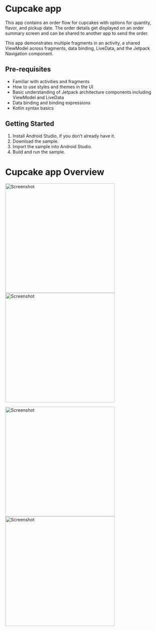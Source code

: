 Cupcake app
=================================

This app contains an order flow for cupcakes with options for quantity, flavor, and pickup date.
The order details get displayed on an order summary screen and can be shared to another app to
send the order.

This app demonstrates multiple fragments in an activity, a shared ViewModel across fragments,
data binding, LiveData, and the Jetpack Navigation component.


Pre-requisites
--------------
* Familiar with activities and fragments
* How to use styles and themes in the UI
* Basic understanding of Jetpack architecture components including ViewModel and LiveData
* Data binding and binding expressions
* Kotlin syntax basics


Getting Started
---------------
1. Install Android Studio, if you don't already have it.
2. Download the sample.
3. Import the sample into Android Studio.
4. Build and run the sample.


Cupcake app Overview
=================================

<img src="https://user-images.githubusercontent.com/92260200/141758844-90af1c19-c584-494c-bc7a-a5ea2ad677c5.png" alt="Screenshot" width="350"/> <img src="https://user-images.githubusercontent.com/92260200/141758851-ca54cc05-973a-4f10-84bf-6e0f8af191a4.png" alt="Screenshot" width="350"/>

<img src="https://user-images.githubusercontent.com/92260200/141758853-e55304b7-91d0-4d61-8215-400cf6705fdd.png" alt="Screenshot" width="350"/> <img src="https://user-images.githubusercontent.com/92260200/141758855-ec2ba244-e18e-4c78-8e70-41b79c055bb4.png" alt="Screenshot" width="350"/>


